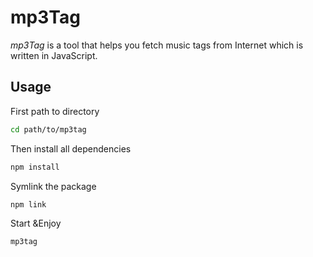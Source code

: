 # mp3Tag

_mp3Tag_ is a tool that helps you fetch music tags from Internet which is written in JavaScript. 

## Usage

First path to directory

```bash
cd path/to/mp3tag
```

Then install all dependencies

```bash
npm install
```

Symlink the package

```bash
npm link
```

Start &Enjoy

```bash
mp3tag
```
